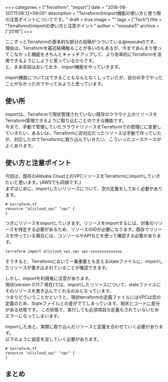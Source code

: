 +++
categories = ["Terraform", "import"]
date = "2018-06-20T11:08:12+09:00"
description = "Terraformのimport機能の使い方と使う際の注意ポイントについてです。"
draft = true
image = ""
tags = ["Tech"]
title = "Terraformのimportの使い方と注意ポイント"
author = "mosuke5"
archive = ["2018"]
+++

ここずっとTerraformの基本的な部分の投稿がつづいている@mosuke5です。  
理由は、Terraformを最近結構触ることが多いのもあるが、今まであんまり使ってこなかった機能をきちんとキャッチアップして、より効率的にTerraformを活用できるようにしようと思っているからです。  
と、まあ余談はおいておき、import機能をやっていきます。

import機能についてはできることもなんとなくしっていたが、自分の手でやったことがなかったのでやってみようと思っています。
<!--more-->

## 使い所
importは、Terraformで現状管理されていない既存のクラウド上のリソースをTerraform管理できるように取り込むことのできる機能です。  
今まで、手動で管理していたクラウドリソースをTerraformでの管理にに変更していきたい、あるいは、Terraformに非対応だったリソースは手動で作っていたが、対応したのでTerraformに取り込んでいきたい、こういったユースケースがよくあります。

## 使い方と注意ポイント
今回は、既存のAlibaba Cloud上のVPCリソースをTerraformにimportしていきたいと思います。(AWSでも同様です。)  
まずはじめに、importしたいリソースについて、空の定義をしておく必要があります。

```
# terraform.tf
resource "alicloud_vpc" "vpc" {
}
```

つぎにリソースをimportしていきます。リソースをimportするには、対象のリソースを特定する必要があるため、リソースのIDが必要になります。既存でリソースを作っている場合には、コンソールやAPIなどを使って確認する必要があります。

```
terraform import alicloud_vpc.vpc vpc-xxxxxxxxxxxxxx
```

そうすると、Terraformにおいて一番重要とも言えるstateファイルに、importしたリソースが書き込まれていることが確認できます。

しかし、importを利用後に注意があります。  
現状(version 0.11.7 現在)では、importしたリソースについて、stateファイルにそのリソースを書き込んでくれるのみとなっています。  
つまりどういうことかというと、現状terraformの定義ファイルにはVPCは空の定義のため、Stateファイルとの差がでてしまっています。現状とコードに差分がある状態です。
この状態で、実行しても必須項目の定義もされていないためエラーになってしまいます。

importしたあと、実際に取り込んだリソースと定義を合わせていく必要があります。  
以下のように設定を足していく必要があります。

```
# terraform.tf
resource "alicloud_vpc" "vpc" {
}
```

## まとめ
